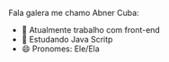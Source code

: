 Fala galera me chamo Abner Cuba:

- 🔭 Atualmente trabalho com front-end
- 🌱 Estudando Java Scritp
- 😄 Pronomes: Ele/Ela

